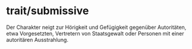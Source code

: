 # trait/submissive

Der Charakter neigt zur Hörigkeit und Gefügigkeit gegenüber Autoritäten, etwa Vorgesetzten, Vertretern von Staatsgewalt oder Personen mit einer autoritären Ausstrahlung.
